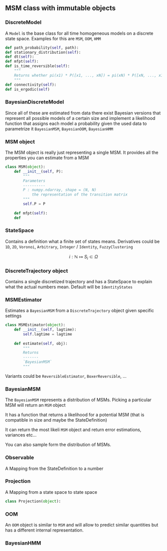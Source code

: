## MSM class with immutable objects


### DiscreteModel

A `Model` is the base class for all time homogeneous models on a discrete state space. Examples for this are `MSM`, `OOM`, `HMM`

```py
def path_probability(self, path):
def stationary_distribution(self):
def dt(self):
def mfpt(self):
def is_time_reversible(self):
	"""
	Returns whether pi(x1) * P([x1, ..., xN]) = pi(xN) * P([xN, ..., x1])
	"""
def connectivity(self):
def is_ergodic(self)
```

### BayesianDiscreteModel

Since all of these are estimated from data there exist Bayesian versions that represent all possible models of a certain size and implement a likelihood function that assigns each model a probability given the used data to parametrize it `BayesianMSM`, `BayesianOOM`, `BayesianHMM`

### MSM object

The MSM object is really just representing a single MSM. It provides all the properties you can estimate from a MSM

```py
class MSM(object):
	def __init__(self, P):
		"""
		Parameters
		----------
		P : numpy.ndarray, shape = (N, N)
			the representation of the transition matrix
		"""
		self.P = P
		
	def mfpt(self):
	def 
```

### StateSpace

Contains a definition what a finite set of states means. Derivatives could be `1D`, `2D`, `Voronoi`, `Arbitrary`, `Integer` / `Identity`, `FuzzyClustering`

$$ i : \mathbb{N} \mapsto S_i \subset \Omega $$

### DiscreteTrajectory object

Contains a single discretized trajectory and has a StateSpace to explain what the actual numbers mean.
Default will be `IdentityStates`

### MSMEstimator

Estimates a `BayesianMSM` from a `DiscreteTrajectory` object given specific settings

```py
class MSMEstimator(object):
	def __init__(self, lagtime):
		self.lagtime = lagtime
		
	def estimate(self, obj):
		"""
		Returns
		-------
		`BayesianMSM`
		"""

```

Variants could be `ReversibleEstimator`, `BoxerReversible`, ...

### BayesianMSM

The `BayesianMSM` represents a distribution of MSMs. Picking a particular MSM will return an `MSM` object

It has a function that returns a likelihood for a potential MSM (that is compatible in size and maybe the StateDefinition)

It can return the most likeli `MSM` object and return error estimations, variances etc...

You can also sample form the distribution of MSMs.

### Observable

A Mapping from the StateDefinition to a number

### Projection

A Mapping from a state space to state space

```py
class Projection(object):

```

### OOM

An `OOM` object is similar to `MSM` and will allow to predict similar quantities but has a different internal representation.

### BayesianHMM

